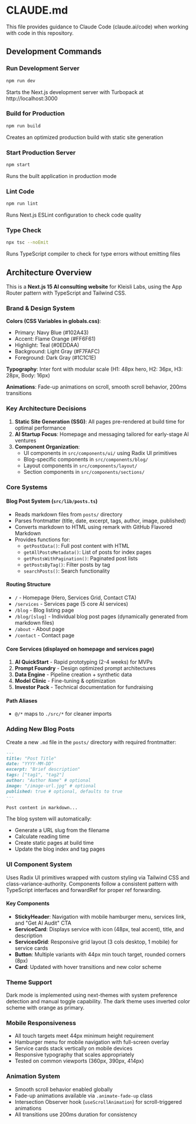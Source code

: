 # CLAUDE.md

This file provides guidance to Claude Code (claude.ai/code) when working with code in this repository.

## Development Commands

### Run Development Server
```bash
npm run dev
```
Starts the Next.js development server with Turbopack at http://localhost:3000

### Build for Production
```bash
npm run build
```
Creates an optimized production build with static site generation

### Start Production Server
```bash
npm start
```
Runs the built application in production mode

### Lint Code
```bash
npm run lint
```
Runs Next.js ESLint configuration to check code quality

### Type Check
```bash
npx tsc --noEmit
```
Runs TypeScript compiler to check for type errors without emitting files

## Architecture Overview

This is a **Next.js 15 AI consulting website** for Kleisli Labs, using the App Router pattern with TypeScript and Tailwind CSS.

### Brand & Design System

**Colors (CSS Variables in globals.css)**:
- Primary: Navy Blue (#102A43)
- Accent: Flame Orange (#FF6F61)  
- Highlight: Teal (#0EDDAA)
- Background: Light Gray (#F7FAFC)
- Foreground: Dark Gray (#1C1C1E)

**Typography**: Inter font with modular scale (H1: 48px hero, H2: 36px, H3: 28px, Body: 16px)

**Animations**: Fade-up animations on scroll, smooth scroll behavior, 200ms transitions

### Key Architecture Decisions

1. **Static Site Generation (SSG)**: All pages pre-rendered at build time for optimal performance
2. **AI Startup Focus**: Homepage and messaging tailored for early-stage AI ventures
3. **Component Organization**: 
   - UI components in `src/components/ui/` using Radix UI primitives
   - Blog-specific components in `src/components/blog/`
   - Layout components in `src/components/layout/`
   - Section components in `src/components/sections/`

### Core Systems

#### Blog Post System (`src/lib/posts.ts`)
- Reads markdown files from `posts/` directory
- Parses frontmatter (title, date, excerpt, tags, author, image, published)
- Converts markdown to HTML using remark with GitHub Flavored Markdown
- Provides functions for:
  - `getPostData()`: Full post content with HTML
  - `getAllPostsMetadata()`: List of posts for index pages
  - `getPostsWithPagination()`: Paginated post lists
  - `getPostsByTag()`: Filter posts by tag
  - `searchPosts()`: Search functionality

#### Routing Structure
- `/` - Homepage (Hero, Services Grid, Contact CTA)
- `/services` - Services page (5 core AI services)
- `/blog` - Blog listing page
- `/blog/[slug]` - Individual blog post pages (dynamically generated from markdown files)
- `/about` - About page
- `/contact` - Contact page

#### Core Services (displayed on homepage and services page)
1. **AI QuickStart** - Rapid prototyping (2-4 weeks) for MVPs
2. **Prompt Foundry** - Design optimized prompt architectures
3. **Data Engine** - Pipeline creation + synthetic data
4. **Model Clinic** - Fine-tuning & optimization
5. **Investor Pack** - Technical documentation for fundraising

#### Path Aliases
- `@/*` maps to `./src/*` for cleaner imports

### Adding New Blog Posts

Create a new `.md` file in the `posts/` directory with required frontmatter:

```markdown
---
title: "Post Title"
date: "YYYY-MM-DD"
excerpt: "Brief description"
tags: ["tag1", "tag2"]
author: "Author Name" # optional
image: "/image-url.jpg" # optional
published: true # optional, defaults to true
---

Post content in markdown...
```

The blog system will automatically:
- Generate a URL slug from the filename
- Calculate reading time
- Create static pages at build time
- Update the blog index and tag pages

### UI Component System

Uses Radix UI primitives wrapped with custom styling via Tailwind CSS and class-variance-authority. Components follow a consistent pattern with TypeScript interfaces and forwardRef for proper ref forwarding.

#### Key Components
- **StickyHeader**: Navigation with mobile hamburger menu, services link, and "Get AI Audit" CTA
- **ServiceCard**: Displays service with icon (48px, teal accent), title, and description
- **ServicesGrid**: Responsive grid layout (3 cols desktop, 1 mobile) for service cards
- **Button**: Multiple variants with 44px min touch target, rounded corners (8px)
- **Card**: Updated with hover transitions and new color scheme

### Theme Support

Dark mode is implemented using next-themes with system preference detection and manual toggle capability. The dark theme uses inverted color scheme with orange as primary.

### Mobile Responsiveness

- All touch targets meet 44px minimum height requirement
- Hamburger menu for mobile navigation with full-screen overlay
- Service cards stack vertically on mobile devices
- Responsive typography that scales appropriately
- Tested on common viewports (360px, 390px, 414px)

### Animation System

- Smooth scroll behavior enabled globally
- Fade-up animations available via `.animate-fade-up` class
- Intersection Observer hook (`useScrollAnimation`) for scroll-triggered animations
- All transitions use 200ms duration for consistency